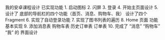 我的安卓课程设计    已实现功能  1. 启动图标 2. 闪屏 3. 登录 4. 开始主页面设计 5.  设计了 底部的导航栏的四个功能（首页、消息、购物车、我） 设计了四个Fragment  6.  实现了自动登录功能 7. 实现了图书列表的遍历 8. Home 页面 功能 基本实现 9.  添加消息表  购物车表  历史订单表  订单表  10. 完成了 “消息”  “购物车”  “我” 的 界面设计


